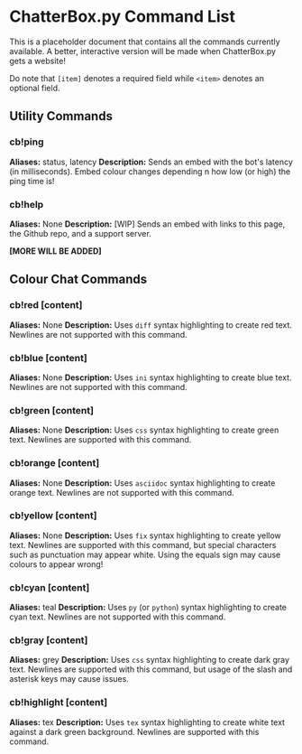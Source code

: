 # ChatterBox.py Command List
This is a placeholder document that contains all the commands currently available. A better, interactive version will be made when ChatterBox.py gets a website!

Do note that `[item]` denotes a required field while `<item>` denotes an optional field.

## Utility Commands
### cb!ping
**Aliases:** status, latency
**Description:** Sends an embed with the bot's latency (in milliseconds). Embed colour changes depending n how low (or high) the ping time is!

### cb!help
**Aliases:** None
**Description:** [WIP] Sends an embed with links to this page, the Github repo, and a support server.

**[MORE WILL BE ADDED]**

## Colour Chat Commands
### cb!red [content]
**Aliases:** None
**Description:** Uses `diff` syntax highlighting to create red text. Newlines are not supported with this command.


### cb!blue [content]
**Aliases:** None
**Description:** Uses `ini` syntax highlighting to create blue text. Newlines are not supported with this command.


### cb!green [content]
**Aliases:** None
**Description:** Uses `css` syntax highlighting to create green text. Newlines are supported with this command.

### cb!orange [content]
**Aliases:** None
**Description:** Uses `asciidoc` syntax highlighting to create orange text. Newlines are not supported with this command.

### cb!yellow [content]
**Aliases:** None
**Description:** Uses `fix` syntax highlighting to create yellow text. Newlines are supported with this command, but special characters such as punctuation may appear white. Using the equals sign may cause colours to appear wrong!

### cb!cyan [content]
**Aliases:** teal
**Description:** Uses `py` (or `python`) syntax highlighting to create cyan text. Newlines are not supported with this command.

### cb!gray [content]
**Aliases:** grey
**Description:** Uses `css` syntax highlighting to create dark gray text. Newlines are supported with this command, but usage of the slash and asterisk keys may cause issues.

### cb!highlight [content]
**Aliases:** tex
**Description:** Uses `tex` syntax highlighting to create white text against a dark green background. Newlines are supported with this command.
